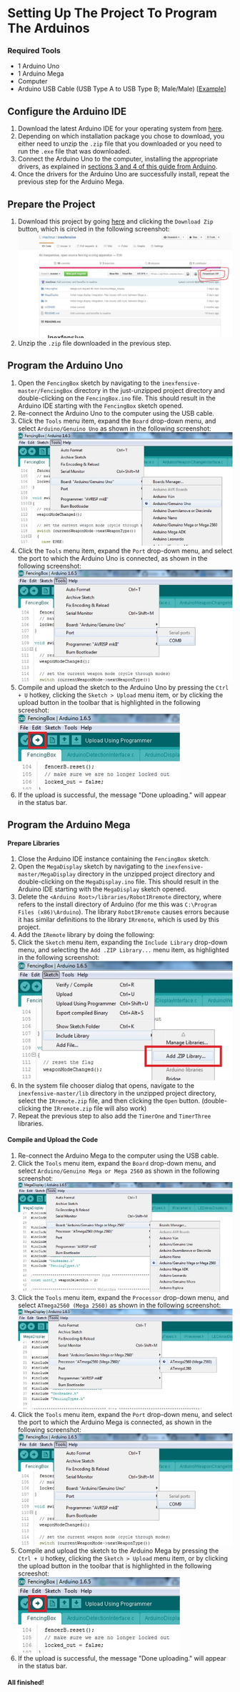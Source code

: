 # Setting Up The Project To Program The Arduinos

### Required Tools
* 1 Arduino Uno
* 1 Arduino Mega
* Computer
* Arduino USB Cable (USB Type A to USB Type B; Male/Male) [[Example](https://www.sparkfun.com/products/512)]

## Configure the Arduino IDE
1. Download the latest Arduino IDE for your operating system from [here](https://www.arduino.cc/en/Main/Software).
2. Depending on which installation package you chose to download, you either need to unzip the `.zip` file that you downloaded or you need to run the `.exe` file that was downloaded.
3. Connect the Arduino Uno to the computer, installing the appropriate drivers, as explained in [sections 3 and 4 of this guide from Arduino](https://www.arduino.cc/en/Guide/Windows#toc3).
4. Once the drivers for the Arduino Uno are successfully install, repeat the previous step for the Arduino Mega.

## Prepare the Project
1. Download this project by going [here](https://github.com/mschnur/inexfensive/tree/master) and clicking the `Download Zip` button, which is circled in the following screenshot: <br/>
!["Download Zip" Button](resources/download-zip-from-github.jpg?raw=true "Download Zip Button")
2. Unzip the `.zip` file downloaded in the previous step.

## Program the Arduino Uno
1. Open the `FencingBox` sketch by navigating to the `inexfensive-master/FencingBox` directory in the just-unzipped project directory and double-clicking on the `FencingBox.ino` file.  This should result in the Arduino IDE starting with the `FencingBox` sketch opened.
2. Re-connect the Arduino Uno to the computer using the USB cable.
3. Click the `Tools` menu item, expand the `Board` drop-down menu, and select `Arduino/Genuino Uno` as shown in the following screenshot: <br/>
![Select Arduino/Genuino Uno Board](resources/select-board-uno.jpg?raw=true "Select Arduino/Genuino Uno Board")
4. Click the `Tools` menu item, expand the `Port` drop-down menu, and select the port to which the Arduino Uno is connected, as shown in the following screenshot: <br/>
![Select Port](resources/select-port.jpg?raw=true "Select Port")
5. Compile and upload the sketch to the Arduino Uno by pressing the `Ctrl + U` hotkey, clicking the `Sketch > Upload` menu item, or by clicking the upload button in the toolbar that is highlighted in the following screeshot: <br/>
![Upload Button](resources/upload-sketch.jpg?raw=true "Upload Button")
6. If the upload is successful, the message "Done uploading." will appear in the status bar.

## Program the Arduino Mega
#### Prepare Libraries 
1. Close the Arduino IDE instance containing the `FencingBox` sketch.
2. Open the `MegaDisplay` sketch by navigating to the `inexfensive-master/MegaDisplay` directory in the unzipped project directory and double-clicking on the `MegaDisplay.ino` file.  This should result in the Arduino IDE starting with the `MegaDisplay` sketch opened.
3. Delete the `<Arduino Root>/libraries/RobotIRremote` directory, where <Arduino Root> refers to the install directory of Arduino (for me this was `C:\Program Files (x86)\Arduino`). The library `RobotIRremote` causes errors because it has similar definitions to the library `IRremote`, which is used by this project.
4. Add the `IRemote` library by doing the following:
  1. Click the `Sketch` menu item, expanding the `Include Library` drop-down menu, and selecting the `Add .ZIP Library...` menu item, as highlighted in the following screenshot: <br/>
![Add .ZIP Library](resources/add-zip-library.jpg?raw=true "Add .ZIP Library")
  2. In the system file chooser dialog that opens, navigate to the `inexfensive-master/lib` directory in the unzipped project directory, select the `IRremote.zip` file, and then clicking the `Open` button. (double-clicking the `IRremote.zip` file will also work)
5. Repeat the previous step to also add the `TimerOne` and `TimerThree` libraries.

#### Compile and Upload the Code
1. Re-connect the Arduino Mega to the computer using the USB cable.
2. Click the `Tools` menu item, expand the `Board` drop-down menu, and select `Arduino/Genuino Mega or Mega 2560` as shown in the following screenshot: <br/>
![Select Arduino/Genuino Mega or Mega 2560 Board](resources/select-board-mega.jpg?raw=true "Select Arduino/Genuino Mega or Mega 2560 Board")
3. Click the `Tools` menu item, expand the `Processor` drop-down menu, and select `ATmega2560 (Mega 2560)` as shown in the following screenshot: <br/>
![Select ATmega2560 (Mega 2560) Processor](resources/select-processor.jpg?raw=true "Select ATmega2560 (Mega 2560) Processor")
4. Click the `Tools` menu item, expand the `Port` drop-down menu, and select the port to which the Arduino Mega is connected, as shown in the following screenshot: <br/>
![Select Port](resources/select-port.jpg?raw=true "Select Port")
5. Compile and upload the sketch to the Arduino Mega by pressing the `Ctrl + U` hotkey, clicking the `Sketch > Upload` menu item, or by clicking the upload button in the toolbar that is highlighted in the following screeshot: <br/>
![Upload Button](resources/upload-sketch.jpg?raw=true "Upload Button")
6. If the upload is successful, the message "Done uploading." will appear in the status bar.


#### All finished!
